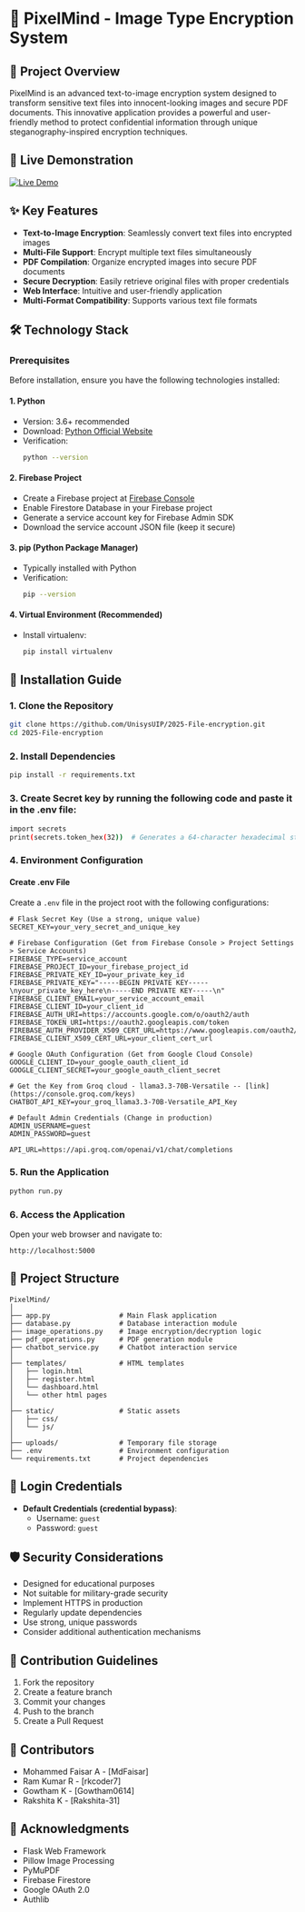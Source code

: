 # 🔐 PixelMind - Image Type Encryption System

## 📖 Project Overview

PixelMind is an advanced text-to-image encryption system designed to transform sensitive text files into innocent-looking images and secure PDF documents. This innovative application provides a powerful and user-friendly method to protect confidential information through unique steganography-inspired encryption techniques.

## 🚀 Live Demonstration

[![Live Demo](https://img.shields.io/badge/Live-Demo-success?style=for-the-badge)](https://pixelminds.pythonanywhere.com/)

## ✨ Key Features

- **Text-to-Image Encryption**: Seamlessly convert text files into encrypted images
- **Multi-File Support**: Encrypt multiple text files simultaneously
- **PDF Compilation**: Organize encrypted images into secure PDF documents
- **Secure Decryption**: Easily retrieve original files with proper credentials
- **Web Interface**: Intuitive and user-friendly application
- **Multi-Format Compatibility**: Supports various text file formats

## 🛠 Technology Stack

### Prerequisites

Before installation, ensure you have the following technologies installed:

#### 1. Python
- Version: 3.6+ recommended
- Download: [Python Official Website](https://www.python.org/downloads/)
- Verification:
  ```bash
  python --version
  ```

#### 2. Firebase Project
- Create a Firebase project at [Firebase Console](https://console.firebase.google.com/)
- Enable Firestore Database in your Firebase project
- Generate a service account key for Firebase Admin SDK
- Download the service account JSON file (keep it secure)

#### 3. pip (Python Package Manager)
- Typically installed with Python
- Verification:
  ```bash
  pip --version
  ```

#### 4. Virtual Environment (Recommended)
- Install virtualenv:
  ```bash
  pip install virtualenv
  ```

## 🚀 Installation Guide

### 1. Clone the Repository
```bash
git clone https://github.com/UnisysUIP/2025-File-encryption.git
cd 2025-File-encryption
```

### 2. Install Dependencies
```bash
pip install -r requirements.txt
```

### 3. Create Secret key by running the following code and paste it in the .env file:
```bash
import secrets
print(secrets.token_hex(32))  # Generates a 64-character hexadecimal string
```
### 4. Environment Configuration

#### Create .env File
Create a `.env` file in the project root with the following configurations:

```plaintext
# Flask Secret Key (Use a strong, unique value)
SECRET_KEY=your_very_secret_and_unique_key

# Firebase Configuration (Get from Firebase Console > Project Settings > Service Accounts)
FIREBASE_TYPE=service_account
FIREBASE_PROJECT_ID=your_firebase_project_id
FIREBASE_PRIVATE_KEY_ID=your_private_key_id
FIREBASE_PRIVATE_KEY="-----BEGIN PRIVATE KEY-----\nyour_private_key_here\n-----END PRIVATE KEY-----\n"
FIREBASE_CLIENT_EMAIL=your_service_account_email
FIREBASE_CLIENT_ID=your_client_id
FIREBASE_AUTH_URI=https://accounts.google.com/o/oauth2/auth
FIREBASE_TOKEN_URI=https://oauth2.googleapis.com/token
FIREBASE_AUTH_PROVIDER_X509_CERT_URL=https://www.googleapis.com/oauth2/v1/certs
FIREBASE_CLIENT_X509_CERT_URL=your_client_cert_url

# Google OAuth Configuration (Get from Google Cloud Console)
GOOGLE_CLIENT_ID=your_google_oauth_client_id
GOOGLE_CLIENT_SECRET=your_google_oauth_client_secret

# Get the Key from Groq cloud - llama3.3-70B-Versatile -- [link](https://console.groq.com/keys)
CHATBOT_API_KEY=your_groq_llama3.3-70B-Versatile_API_Key

# Default Admin Credentials (Change in production)
ADMIN_USERNAME=guest
ADMIN_PASSWORD=guest

API_URL=https://api.groq.com/openai/v1/chat/completions
```


### 5. Run the Application
```bash
python run.py
```

### 6. Access the Application
Open your web browser and navigate to:
```
http://localhost:5000
```

## 📂 Project Structure

```
PixelMind/
│
├── app.py                 # Main Flask application
├── database.py            # Database interaction module
├── image_operations.py    # Image encryption/decryption logic
├── pdf_operations.py      # PDF generation module
├── chatbot_service.py     # Chatbot interaction service
│
├── templates/             # HTML templates
│   ├── login.html
│   ├── register.html
│   └── dashboard.html
│   └── other html pages
│
├── static/                # Static assets
│   ├── css/
│   └── js/
│
├── uploads/               # Temporary file storage
├── .env                   # Environment configuration
└── requirements.txt       # Project dependencies
```

## 🔐 Login Credentials

- **Default Credentials (credential bypass)**:
  - Username: `guest`
  - Password: `guest`
## 🛡️ Security Considerations

- Designed for educational purposes
- Not suitable for military-grade security
- Implement HTTPS in production
- Regularly update dependencies
- Use strong, unique passwords
- Consider additional authentication mechanisms

## 🔄 Contribution Guidelines

1. Fork the repository
2. Create a feature branch
3. Commit your changes
4. Push to the branch
5. Create a Pull Request


## 👥 Contributors

- Mohammed Faisar A - [MdFaisar]
- Ram Kumar R - [rkcoder7]
- Gowtham K - [Gowtham0614]
- Rakshita K - [Rakshita-31]

## 🙏 Acknowledgments

- Flask Web Framework
- Pillow Image Processing
- PyMuPDF
- Firebase Firestore
- Google OAuth 2.0
- Authlib
